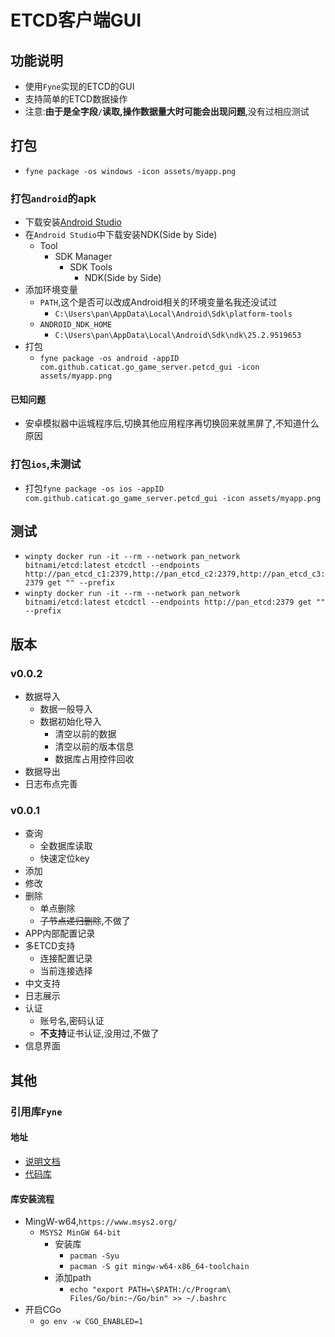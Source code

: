 # ETCD客户端GUI

## 功能说明

- 使用`Fyne`实现的ETCD的GUI
- 支持简单的ETCD数据操作
- 注意:**由于是全字段`/`读取,操作数据量大时可能会出现问题**,没有过相应测试

## 打包

- `fyne package -os windows -icon assets/myapp.png`

### 打包`android`的apk

- 下载安装[Android Studio](https://developer.android.com/studio/index.html)
- 在`Android Studio`中下载安装NDK(Side by Side)
	- Tool
		- SDK Manager
			- SDK Tools
				- NDK(Side by Side)
- 添加环境变量
	- `PATH`,这个是否可以改成Android相关的环境变量名我还没试过
		- `C:\Users\pan\AppData\Local\Android\Sdk\platform-tools`
	- `ANDROID_NDK_HOME`
		- `C:\Users\pan\AppData\Local\Android\Sdk\ndk\25.2.9519653`
- 打包
	- `fyne package -os android -appID com.github.caticat.go_game_server.petcd_gui -icon assets/myapp.png`

#### 已知问题

- 安卓模拟器中运城程序后,切换其他应用程序再切换回来就黑屏了,不知道什么原因

### 打包`ios`,未测试

- 打包`fyne package -os ios -appID com.github.caticat.go_game_server.petcd_gui -icon assets/myapp.png`

## 测试

- `winpty docker run -it --rm --network pan_network bitnami/etcd:latest etcdctl --endpoints http://pan_etcd_c1:2379,http://pan_etcd_c2:2379,http://pan_etcd_c3:2379 get "" --prefix`
- `winpty docker run -it --rm --network pan_network bitnami/etcd:latest etcdctl --endpoints http://pan_etcd:2379 get "" --prefix`

## 版本

### v0.0.2

- 数据导入
	- 数据一般导入
	- 数据初始化导入
		- 清空以前的数据
		- 清空以前的版本信息
		- 数据库占用控件回收
- 数据导出
- 日志布点完善

### v0.0.1

- 查询
	- 全数据库读取
	- 快速定位key
- 添加
- 修改
- 删除
	- 单点删除
	- ~~子节点递归删除~~,不做了
- APP内部配置记录
- 多ETCD支持
	- 连接配置记录
	- 当前连接选择
- 中文支持
- 日志展示
- 认证
	- 账号名,密码认证
	- **不支持**证书认证,没用过,不做了
- 信息界面

## 其他

### 引用库`Fyne`

#### 地址

- [说明文档](https://developer.fyne.io/)
- [代码库](https://github.com/fyne-io/fyne/tree/master)

#### 库安装流程

- MingW-w64,`https://www.msys2.org/`
	- `MSYS2 MinGW 64-bit`
		- 安装库
			- `pacman -Syu`
			- `pacman -S git mingw-w64-x86_64-toolchain`
		- 添加path
			- `echo "export PATH=\$PATH:/c/Program\ Files/Go/bin:~/Go/bin" >> ~/.bashrc`
- 开启CGo
	- `go env -w CGO_ENABLED=1`
